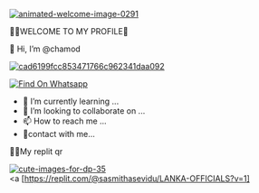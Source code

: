 <a href="https://ibb.co/KWMJBRC"><img src="https://i.ibb.co/KWMJBRC/animated-welcome-image-0291.gif" alt="animated-welcome-image-0291" border="0"></a>

🧚‍♀️WELCOME TO MY PROFILE👒



👋 Hi, I’m @chamod



<a href="https://ibb.co/b6StQzG"><img src="https://i.ibb.co/b6StQzG/cad6199fcc853471766c962341daa092.jpg" alt="cad6199fcc853471766c962341daa092" border="0"></a><br />
 

[![Find On Whatsapp ](https://img.shields.io/badge/Findon-whatsapp-red.svg)](https://Wa.me/+94702256963)


- 🌱 I’m currently learning ...
- 💞️ I’m looking to collaborate on ...
- 📫 How to reach me ...
- 🤗contact with me...


<!---
sasmithasevidu/sasmithasevidu is a ✨ special ✨ repository because its `README.md` (this file) appears on your GitHub profile.
You can click the Preview link to take a look at your changes.
--->
🧚‍♀️My replit qr




<a href="https://ibb.co/QQz48j5"><img src="https://i.ibb.co/9gz7w3M/cute-images-for-dp-35.jpg" alt="cute-images-for-dp-35" border="0"></a><br /><a [https://replit.com/@sasmithasevidu/LANKA-OFFICIALS?v=1]
